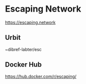 # Escaping Network
https://escaping.network

## Urbit

~dibref-labter/esc

## Docker Hub

https://hub.docker.com/r/escaping/
